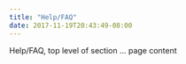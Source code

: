 ```yaml
---
title: "Help/FAQ"
date: 2017-11-19T20:43:49-08:00
---
```


Help/FAQ, top level of section ... page content
